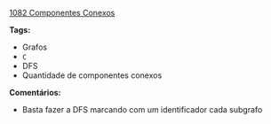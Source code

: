 [1082 Componentes Conexos](https://www.urionlinejudge.com.br/judge/pt/problems/view/1082)

**Tags:**
- Grafos
- `C`
- DFS
- Quantidade de componentes conexos

**Comentários:**
- Basta fazer a DFS marcando com um identificador cada subgrafo 